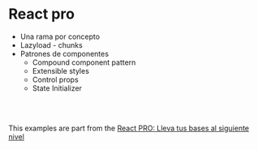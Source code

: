 # React pro

- Una rama por concepto
- Lazyload - chunks
- Patrones de componentes
  - Compound component pattern
  - Extensible styles
  - Control props
  - State Initializer
    
<br>
<br>

This examples are part from the [React PRO: Lleva tus bases al siguiente nivel](https://www.udemy.com/course/react-pro/)